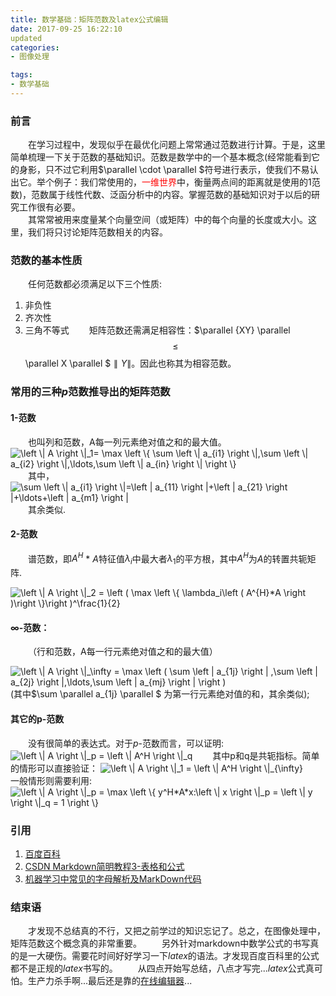 ```yaml
---
title: 数学基础：矩阵范数及latex公式编辑
date: 2017-09-25 16:22:10
updated
categories:
- 图像处理

tags:
- 数学基础
---
```

### 前言
&emsp;&emsp;在学习过程中，发现似乎在最优化问题上常常通过范数进行计算。于是，这里简单梳理一下关于范数的基础知识。范数是数学中的一个基本概念(经常能看到它的身影，只不过它利用$\parallel \cdot \parallel $符号进行表示，使我们不易认出它。举个例子：我们常使用的，<font color=red>一维世界</font>中，衡量两点间的距离就是使用的1范数)，范数属于线性代数、泛函分析中的内容。掌握范数的基础知识对于以后的研究工作很有必要。<br/>
&emsp;&emsp;其常常被用来度量某个向量空间（或矩阵）中的每个向量的长度或大小。这里，我们将只讨论矩阵范数相关的内容。

<!--more-->
### 范数的基本性质
&emsp;&emsp;任何范数都必须满足以下三个性质:
1. 非负性
2. 齐次性
3. 三角不等式
&emsp;&emsp;矩阵范数还需满足相容性：$\parallel {XY} \parallel $$\leq $$\parallel X \parallel $$\parallel Y \parallel$。因此也称其为相容范数。<br/>

### 常用的三种$p$范数推导出的矩阵范数

#### 1-范数
&emsp;&emsp;也叫列和范数，A每一列元素绝对值之和的最大值。<br/>
<img src="http://latex.codecogs.com/gif.latex?\left&space;\|&space;A&space;\right&space;\|_1=&space;\max&space;\left&space;\{&space;\sum&space;\left&space;\|&space;a_{i1}&space;\right&space;\|,\sum&space;\left&space;\|&space;a_{i2}&space;\right&space;\|,\ldots,\sum&space;\left&space;\|&space;a_{in}&space;\right&space;\|&space;\right&space;\}" title="\left \| A \right \|_1= \max \left \{ \sum \left \| a_{i1} \right \|,\sum \left \| a_{i2} \right \|,\ldots,\sum \left \| a_{in} \right \| \right \}" />
&emsp;&emsp;其中，<img src="http://latex.codecogs.com/gif.latex?\sum&space;\left&space;\|&space;a_{i1}&space;\right&space;\|=\left&space;|&space;a_{11}&space;\right&space;|&plus;\left&space;|&space;a_{21}&space;\right&space;|&plus;\ldots&plus;\left&space;|&space;a_{m1}&space;\right&space;|" title="\sum \left \| a_{i1} \right \|=\left | a_{11} \right |+\left | a_{21} \right |+\ldots+\left | a_{m1} \right |" />&emsp;&emsp;其余类似.

#### 2-范数
&emsp;&emsp;谱范数，即$A^H$ * $A$特征值$\lambda_i$中最大者$\lambda_1$的平方根，其中$A^H$为$A$的转置共轭矩阵.<br/>

<img src="http://latex.codecogs.com/gif.latex?\left&space;\|&space;A&space;\right&space;\|_2&space;=&space;\left&space;(&space;\max&space;\left&space;\{&space;\lambda_i\left&space;(&space;A^{H}*A&space;\right&space;)\right&space;\}\right&space;)^\frac{1}{2}" title="\left \| A \right \|_2 = \left ( \max \left \{ \lambda_i\left ( A^{H}*A \right )\right \}\right )^\frac{1}{2}" />

#### ∞-范数：
&emsp;&emsp;（行和范数，A每一行元素绝对值之和的最大值）<br/>

<img src="http://latex.codecogs.com/gif.latex?\left&space;\|&space;A&space;\right&space;\|_\infty&space;=&space;\max&space;\left&space;(&space;\sum&space;\left&space;|&space;a_{1j}&space;\right&space;|&space;,\sum&space;\left&space;|&space;a_{2j}&space;\right&space;|,\ldots,\sum&space;\left&space;|&space;a_{mj}&space;\right&space;|&space;\right&space;)" title="\left \| A \right \|_\infty = \max \left ( \sum \left | a_{1j} \right | ,\sum \left | a_{2j} \right |,\ldots,\sum \left | a_{mj} \right | \right )" />
(其中$\sum \parallel a_{1j} \parallel $ 为第一行元素绝对值的和，其余类似);

#### 其它的p-范数
&emsp;&emsp;没有很简单的表达式。对于$p$-范数而言，可以证明:<img src="http://latex.codecogs.com/gif.latex?\left&space;\|&space;A&space;\right&space;\|_p&space;=&space;\left&space;\|&space;A^H&space;\right&space;\|_q" title="\left \| A \right \|_p = \left \| A^H \right \|_q" />
&emsp;&emsp;其中p和q是共轭指标。简单的情形可以直接验证：
<img src="http://latex.codecogs.com/gif.latex?\left&space;\|&space;A&space;\right&space;\|_1&space;=&space;\left&space;\|&space;A^H&space;\right&space;\|_{\infty}" title="\left \| A \right \|_1 = \left \| A^H \right \|_{\infty}" />
&emsp;&emsp;一般情形则需要利用:
<img src="http://latex.codecogs.com/gif.latex?\left&space;\|&space;A&space;\right&space;\|_p&space;=&space;\max&space;\left&space;\{&space;y^H*A*x:\left&space;\|&space;x&space;\right&space;\|_p&space;=&space;\left&space;\|&space;y&space;\right&space;\|_q&space;=&space;1&space;\right&space;\}" title="\left \| A \right \|_p = \max \left \{ y^H*A*x:\left \| x \right \|_p = \left \| y \right \|_q = 1 \right \}" />

### 引用
1. [百度百科](https://baike.baidu.com/item/%E8%8C%83%E6%95%B0/10856788?fr=aladdin)
2. [CSDN Markdown简明教程3-表格和公式](http://blog.csdn.net/whqet/article/details/44277965)
3. [机器学习中常见的字母解析及MarkDown代码](http://blog.csdn.net/sanqima/article/details/51275104?ref=myread)

### 结束语
&emsp;&emsp;才发现不总结真的不行，又把之前学过的知识忘记了。总之，在图像处理中，矩阵范数这个概念真的非常重要。
&emsp;&emsp;另外针对markdown中数学公式的书写真的是一大硬伤。需要花时间好好学习一下$latex$的语法。才发现百度百科里的公式都不是正规的$latex$书写的。
&emsp;&emsp;从四点开始写总结，八点才写完...$latex$公式真可怕。生产力杀手啊...最后还是靠的[在线编辑器](http://www.codecogs.com/latex/eqneditor.php)...